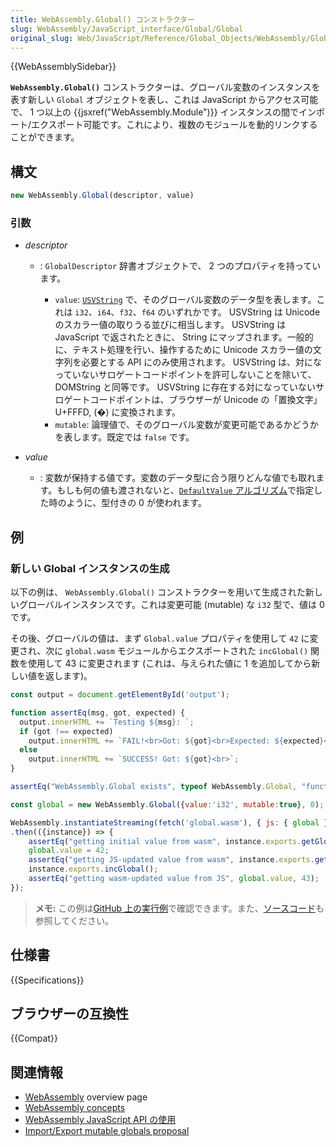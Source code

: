 ```yaml
---
title: WebAssembly.Global() コンストラクター
slug: WebAssembly/JavaScript_interface/Global/Global
original_slug: Web/JavaScript/Reference/Global_Objects/WebAssembly/Global/Global
---
```


{{WebAssemblySidebar}}

**`WebAssembly.Global()`** コンストラクターは、グローバル変数のインスタンスを表す新しい `Global` オブジェクトを表し、これは JavaScript からアクセス可能で、 1 つ以上の {{jsxref("WebAssembly.Module")}} インスタンスの間でインポート/エクスポート可能です。これにより、複数のモジュールを動的リンクすることができます。

## 構文

```js
new WebAssembly.Global(descriptor, value)
```

### 引数

- _descriptor_

  - : `GlobalDescriptor` 辞書オブジェクトで、 2 つのプロパティを持っています。

    - `value`: [`USVString`](/ja/docs/Web/API/USVString) で、そのグローバル変数のデータ型を表します。これは `i32`、`i64`、`f32`、`f64` のいずれかです。 USVString は Unicode のスカラー値の取りうる並びに相当します。 USVString は JavaScript で返されたときに、 String にマップされます。一般的に、テキスト処理を行い、操作するために Unicode スカラー値の文字列を必要とする API にのみ使用されます。 USVString は、対になっていないサロゲートコードポイントを許可しないことを除いて、 DOMString と同等です。 USVString に存在する対になっていないサロゲートコードポイントは、ブラウザーが Unicode の「置換文字」 U+FFFD, (�) に変換されます。
    - `mutable`: 論理値で、そのグローバル変数が変更可能であるかどうかを表します。既定では `false` です。

- _value_
  - : 変数が保持する値です。変数のデータ型に合う限りどんな値でも取れます。もしも何の値も渡されないと、[`DefaultValue`
    アルゴリズム](https://webassembly.github.io/spec/js-api/#defaultvalue)で指定した時のように、型付きの 0 が使われます。

## 例

### 新しい Global インスタンスの生成

以下の例は、 `WebAssembly.Global()` コンストラクターを用いて生成された新しいグローバルインスタンスです。これは変更可能 (mutable) な `i32` 型で、値は 0 です。

その後、グローバルの値は、まず `Global.value` プロパティを使用して `42` に変更され、次に `global.wasm` モジュールからエクスポートされた `incGlobal()` 関数を使用して 43 に変更されます (これは、与えられた値に 1 を追加してから新しい値を返します)。

```js
const output = document.getElementById('output');

function assertEq(msg, got, expected) {
  output.innerHTML += `Testing ${msg}: `;
  if (got !== expected)
    output.innerHTML += `FAIL!<br>Got: ${got}<br>Expected: ${expected}<br>`;
  else
    output.innerHTML += `SUCCESS! Got: ${got}<br>`;
}

assertEq("WebAssembly.Global exists", typeof WebAssembly.Global, "function");

const global = new WebAssembly.Global({value:'i32', mutable:true}, 0);

WebAssembly.instantiateStreaming(fetch('global.wasm'), { js: { global } })
.then(({instance}) => {
    assertEq("getting initial value from wasm", instance.exports.getGlobal(), 0);
    global.value = 42;
    assertEq("getting JS-updated value from wasm", instance.exports.getGlobal(), 42);
    instance.exports.incGlobal();
    assertEq("getting wasm-updated value from JS", global.value, 43);
});
```

> **メモ:** この例は[GitHub 上の実行例](https://mdn.github.io/webassembly-examples/js-api-examples/global.html)で確認できます。また、[ソースコード](https://github.com/mdn/webassembly-examples/blob/master/js-api-examples/global.html)も参照してください。

## 仕様書

{{Specifications}}

## ブラウザーの互換性

{{Compat}}

## 関連情報

- [WebAssembly](/ja/docs/WebAssembly) overview page
- [WebAssembly concepts](/ja/docs/WebAssembly/Concepts)
- [WebAssembly JavaScript API の使用](/ja/docs/WebAssembly/Using_the_JavaScript_API)
- [Import/Export
  mutable globals proposal](https://github.com/WebAssembly/mutable-global/blob/master/proposals/mutable-global/Overview.md)
